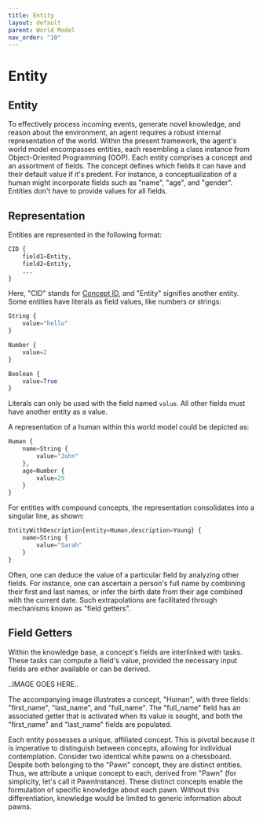 ```yaml
---
title: Entity
layout: default
parent: World Model
nav_order: "10"
---
```


# Entity

## Entity
To effectively process incoming events, generate novel knowledge, and reason about the environment, an agent requires a robust internal representation of the world. Within the present framework, the agent's world model encompasses entities, each resembling a class instance from Object-Oriented Programming (OOP). Each entity comprises a concept and an assortment of fields. The concept defines which fields it can have and their default value if it's predent. For instance, a conceptualization of a human might incorporate fields such as "name", "age", and "gender". Entities don't have to provide values for all fields.  

## Representation
Entities are represented in the following format:
```python
CID {
    field1=Entity,
    field2=Entity,
    ...
}
```
Here, "CID" stands for [Concept ID](/docs/concept#concept-identifiers), and "Entity" signifies another entity. 
Some entities have literals as field values, like numbers or strings:

```python
String {
    value="hello"
}
```
```python
Number {
    value=2
}
```
```python
Boolean {
    value=True
}
```
Literals can only be used with the field named `value`. All other fields must have another entity as a value.

A representation of a human within this world model could be depicted as:
```python
Human {
    name=String {
        value="John"
    },
    age=Number {
        value=29
    }
}
```

For entities with compound concepts, the representation consolidates into a singular line, as shown:
```python
EntityWithDescription{entity=Human,description=Young} {
    name=String {
        value="Sarah"
    }
}
```

Often, one can deduce the value of a particular field by analyzing other fields. For instance, one can ascertain a person's full name by combining their first and last names, or infer the birth date from their age combined with the current date. Such extrapolations are facilitated through mechanisms known as "field getters".

## Field Getters

Within the knowledge base, a concept's fields are interlinked with tasks. These tasks can compute a field's value, provided the necessary input fields are either available or can be derived.

..IMAGE GOES HERE..

The accompanying image illustrates a concept, "Human", with three fields: "first_name", "last_name", and "full_name". The "full_name" field has an associated getter that is activated when its value is sought, and both the "first_name" and "last_name" fields are populated.  

Each entity possesses a unique, affiliated concept. This is pivotal because it is imperative to distinguish between concepts, allowing for individual contemplation. Consider two identical white pawns on a chessboard. Despite both belonging to the "Pawn" concept, they are distinct entities. Thus, we attribute a unique concept to each, derived from "Pawn" (for simplicity, let's call it PawnInstance). These distinct concepts enable the formulation of specific knowledge about each pawn. Without this differentiation, knowledge would be limited to generic information about pawns.
